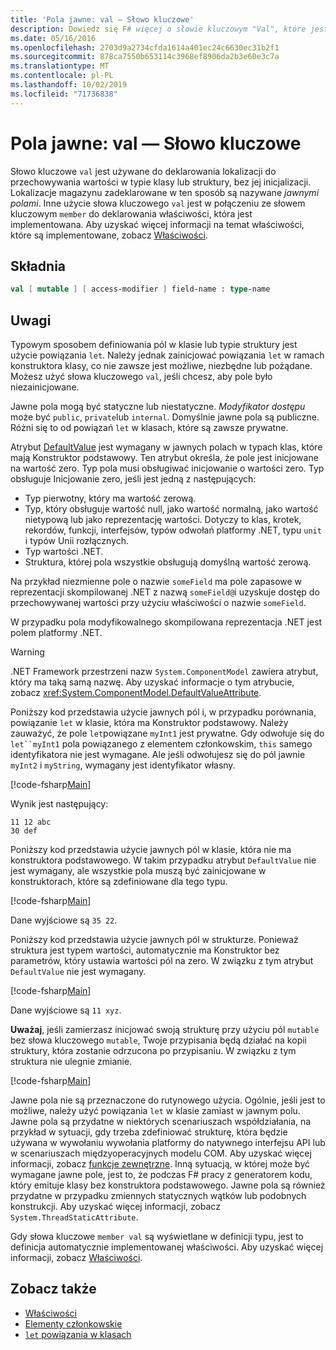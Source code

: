 ```yaml
---
title: 'Pola jawne: val — Słowo kluczowe'
description: Dowiedz się F# więcej o słowie kluczowym "Val", które jest używane do deklarowania lokalizacji do przechowywania wartości w typie klasy lub struktury bez inicjalizacji typu.
ms.date: 05/16/2016
ms.openlocfilehash: 2703d9a2734cfda1614a401ec24c6630ec31b2f1
ms.sourcegitcommit: 878ca7550b653114c3968ef8906da2b3e60e3c7a
ms.translationtype: MT
ms.contentlocale: pl-PL
ms.lasthandoff: 10/02/2019
ms.locfileid: "71736838"
---
```

# <a name="explicit-fields-the-val-keyword"></a>Pola jawne: val — Słowo kluczowe

Słowo kluczowe `val` jest używane do deklarowania lokalizacji do przechowywania wartości w typie klasy lub struktury, bez jej inicjalizacji. Lokalizacje magazynu zadeklarowane w ten sposób są nazywane *jawnymi polami*. Inne użycie słowa kluczowego `val` jest w połączeniu ze słowem kluczowym `member` do deklarowania właściwości, która jest implementowana. Aby uzyskać więcej informacji na temat właściwości, które są implementowane, zobacz [Właściwości](properties.md).

## <a name="syntax"></a>Składnia

```fsharp
val [ mutable ] [ access-modifier ] field-name : type-name
```

## <a name="remarks"></a>Uwagi

Typowym sposobem definiowania pól w klasie lub typie struktury jest użycie powiązania `let`. Należy jednak zainicjować powiązania `let` w ramach konstruktora klasy, co nie zawsze jest możliwe, niezbędne lub pożądane. Możesz użyć słowa kluczowego `val`, jeśli chcesz, aby pole było niezainicjowane.

Jawne pola mogą być statyczne lub niestatyczne. *Modyfikator dostępu* może być `public`, `private`lub `internal`. Domyślnie jawne pola są publiczne. Różni się to od powiązań `let` w klasach, które są zawsze prywatne.

Atrybut [DefaultValue](https://msdn.microsoft.com/library/a3a3307b-8c05-441e-b109-245511614d58) jest wymagany w jawnych polach w typach klas, które mają Konstruktor podstawowy. Ten atrybut określa, że pole jest inicjowane na wartość zero. Typ pola musi obsługiwać inicjowanie o wartości zero. Typ obsługuje Inicjowanie zero, jeśli jest jedną z następujących:

- Typ pierwotny, który ma wartość zerową.
- Typ, który obsługuje wartość null, jako wartość normalną, jako wartość nietypową lub jako reprezentację wartości. Dotyczy to klas, krotek, rekordów, funkcji, interfejsów, typów odwołań platformy .NET, typu `unit` i typów Unii rozłącznych.
- Typ wartości .NET.
- Struktura, której pola wszystkie obsługują domyślną wartość zerową.

Na przykład niezmienne pole o nazwie `someField` ma pole zapasowe w reprezentacji skompilowanej .NET z nazwą `someField@`i uzyskuje dostęp do przechowywanej wartości przy użyciu właściwości o nazwie `someField`.

W przypadku pola modyfikowalnego skompilowana reprezentacja .NET jest polem platformy .NET.

> [!WARNING]
> .NET Framework przestrzeni nazw `System.ComponentModel` zawiera atrybut, który ma taką samą nazwę. Aby uzyskać informacje o tym atrybucie, zobacz <xref:System.ComponentModel.DefaultValueAttribute>.

Poniższy kod przedstawia użycie jawnych pól i, w przypadku porównania, powiązanie `let` w klasie, która ma Konstruktor podstawowy. Należy zauważyć, że pole `let`powiązane `myInt1` jest prywatne. Gdy odwołuje się do `let``myInt1` pola powiązanego z elementem członkowskim, `this` samego identyfikatora nie jest wymagane. Ale jeśli odwołujesz się do pól jawnie `myInt2` i `myString`, wymagany jest identyfikator własny.

[!code-fsharp[Main](~/samples/snippets/fsharp/lang-ref-2/snippet6701.fs)]

Wynik jest następujący:

```console
11 12 abc
30 def
```

Poniższy kod przedstawia użycie jawnych pól w klasie, która nie ma konstruktora podstawowego. W takim przypadku atrybut `DefaultValue` nie jest wymagany, ale wszystkie pola muszą być zainicjowane w konstruktorach, które są zdefiniowane dla tego typu.

[!code-fsharp[Main](~/samples/snippets/fsharp/lang-ref-2/snippet6702.fs)]

Dane wyjściowe są `35 22`.

Poniższy kod przedstawia użycie jawnych pól w strukturze. Ponieważ struktura jest typem wartości, automatycznie ma Konstruktor bez parametrów, który ustawia wartości pól na zero. W związku z tym atrybut `DefaultValue` nie jest wymagany.

[!code-fsharp[Main](~/samples/snippets/fsharp/lang-ref-2/snippet6703.fs)]

Dane wyjściowe są `11 xyz`.

**Uważaj**, jeśli zamierzasz inicjować swoją strukturę przy użyciu pól `mutable` bez słowa kluczowego `mutable`, Twoje przypisania będą działać na kopii struktury, która zostanie odrzucona po przypisaniu. W związku z tym struktura nie ulegnie zmianie.

[!code-fsharp[Main](~/samples/snippets/fsharp/lang-ref-2/snippet6704.fs)]

Jawne pola nie są przeznaczone do rutynowego użycia. Ogólnie, jeśli jest to możliwe, należy użyć powiązania `let` w klasie zamiast w jawnym polu. Jawne pola są przydatne w niektórych scenariuszach współdziałania, na przykład w sytuacji, gdy trzeba zdefiniować strukturę, która będzie używana w wywołaniu wywołania platformy do natywnego interfejsu API lub w scenariuszach międzyoperacyjnych modelu COM. Aby uzyskać więcej informacji, zobacz [funkcje zewnętrzne](../functions/external-functions.md). Inną sytuacją, w której może być wymagane jawne pole, jest to, że podczas F# pracy z generatorem kodu, który emituje klasy bez konstruktora podstawowego. Jawne pola są również przydatne w przypadku zmiennych statycznych wątków lub podobnych konstrukcji. Aby uzyskać więcej informacji, zobacz `System.ThreadStaticAttribute`.

Gdy słowa kluczowe `member val` są wyświetlane w definicji typu, jest to definicja automatycznie implementowanej właściwości. Aby uzyskać więcej informacji, zobacz [Właściwości](properties.md).

## <a name="see-also"></a>Zobacz także

- [Właściwości](properties.md)
- [Elementy członkowskie](index.md)
- [`let` powiązania w klasach](let-bindings-in-classes.md)
